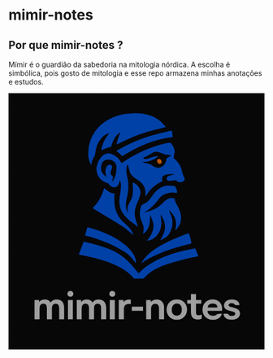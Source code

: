 # mimir-notes

## Por que **mimir-notes** ?

Mímir é o guardião da sabedoria na mitologia nórdica. A escolha é simbólica, pois gosto de mitologia e esse repo armazena minhas anotações e estudos.

![Mímir](/img/mimir.png)